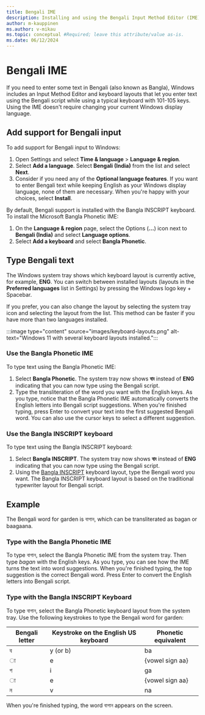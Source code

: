 ```yaml
---
title: Bengali IME
description: Installing and using the Bengali Input Method Editor (IME)
author: m-kauppinen
ms.author: v-mikau
ms.topic: conceptual #Required; leave this attribute/value as-is.
ms.date: 06/12/2024
---
```


# Bengali IME

If you need to enter some text in Bengali (also known as Bangla), Windows includes an Input Method Editor and keyboard layouts that let you enter text using the Bengali script while using a typical keyboard with 101-105 keys. Using the IME doesn't require changing your current Windows display language.

## Add support for Bengali input

To add support for Bengali input to Windows:

1. Open Settings and select **Time & language** > **Language & region**.
1. Select **Add a language**. Select **Bengali (India)** from the list and select **Next**.
1. Consider if you need any of the **Optional language features**. If you want to enter Bengali text while keeping English as your Windows display language, none of them are necessary. When you're happy with your choices, select **Install**.

By default, Bengali support is installed with the Bangla INSCRIPT keyboard. To install the Microsoft Bangla Phonetic IME:

1. On the **Language & region** page, select the Options (**…**) icon next to **Bengali (India)** and select **Language options**.
1. Select **Add a keyboard** and select **Bangla Phonetic**.

## Type Bengali text

The Windows system tray shows which keyboard layout is currently active, for example, **ENG**. You can switch between installed layouts (layouts in the **Preferred languages** list in Settings) by pressing the Windows logo key + Spacebar.

If you prefer, you can also change the layout by selecting the system tray icon and selecting the layout from the list. This method can be faster if you have more than two languages installed.

:::image type="content" source="images/keyboard-layouts.png" alt-text="Windows 11 with several keyboard layouts installed.":::

### Use the Bangla Phonetic IME

To type text using the Bangla Phonetic IME:

1. Select **Bangla Phonetic**. The system tray now shows **বাং** instead of **ENG** indicating that you can now type using the Bengali script.
1. Type the transliteration of the word you want with the English keys. As you type, notice that the Bangla Phonetic IME automatically converts the English letters into Bengali script suggestions. When you're finished typing, press Enter to convert your text into the first suggested Bengali word. You can also use the cursor keys to select a different suggestion.

### Use the Bangla INSCRIPT keyboard

To type text using the Bangla INSCRIPT keyboard:

1. Select **Bangla INSCRIPT**. The system tray now shows **বাং** instead of **ENG** indicating that you can now type using the Bengali script.
1. Using the [Bangla INSCRIPT](../keyboards/kbdinbe2.md) keyboard layout, type the Bengali word you want. The Bangla INSCRIPT keyboard layout is based on the traditional typewriter layout for Bengali script.

## Example

The Bengali word for garden is বাগান, which can be transliterated as bagan or baagaana.

### Type with the Bangla Phonetic IME

To type বাগান, select the Bangla Phonetic IME from the system tray. Then type *bagan* with the English keys. As you type, you can see how the IME turns the text into word suggestions. When you're finished typing, the top suggestion is the correct Bengali word. Press Enter to convert the English letters into Bengali script.

### Type with the Bangla INSCRIPT Keyboard

To type বাগান, select the Bangla Phonetic keyboard layout from the system tray. Use the following keystrokes to type the Bengali word for garden:

| Bengali letter | Keystroke on the English US keyboard | Phonetic equivalent |
|----------------|--------------------------------------|---------------------|
| ব | y (or b) | ba |
| ◌া | e | {vowel sign aa} |
| গ | i | ga |
| ◌া | e | {vowel sign aa} |
| ন | v | na |

When you're finished typing, the word বাগান appears on the screen.
